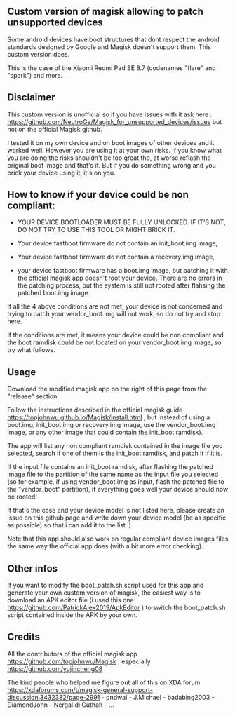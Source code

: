 ## Custom version of magisk allowing to patch unsupported devices

Some android devices have boot structures that dont respect the android standards designed by Google and Magisk doesn't support them. This custom version does.

This is the case of the Xiaomi Redmi Pad SE 8.7 (codenames "flare" and "spark") and more.

## Disclaimer

This custom version is unofficial so if you have issues with it ask here : https://github.com/NeutroGe/Magisk_for_unsupported_devices/issues but not on the official Magisk github.

I tested it on my own device and on boot images of other devices and it worked well. However you are using it at your own risks. If you know what you are doing the risks shouldn't be too great tho, at worse reflash the original boot image and that's it. But if you do something wrong and you brick your device using it, it's on you.

## How to know if your device could be non compliant:

 - YOUR DEVICE BOOTLOADER MUST BE FULLY UNLOCKED. IF IT'S NOT, DO NOT TRY TO USE THIS TOOL OR MIGHT BRICK IT.

 - Your device fastboot firmware do not contain an init_boot.img image,

 - Your device fastboot firmware do not contain a recovery.img image,

 - your device fastboot firmware has a boot.img image, but patching it with the official magisk app doesn't root your device. There are no errors in the patching process, but the system is still not rooted after flahsing the patched boot.img image.

If all the 4 above conditions are not met, your device is not concerned and trying to patch your vendor_boot.img will not work, so do not try and stop here.

If the conditions are met, it means your device could be non compliant and the boot ramdisk could be not located on your vendor_boot.img image, so try what follows.

## Usage

Download the modified magisk app on the right of this page from the "release" section.

Follow the instructions described in the official magisk guide https://topjohnwu.github.io/Magisk/install.html , but instead of using a boot.img, init_boot.img or recovery.img image, use the vendor_boot.img image, or any other image that could contain the init_boot ramdisk).

The app will list any non compliant ramdisk contained in the image file you selected, search if one of them is the init_boot ramdisk, and patch it if it is.

If the input file contains an init_boot ramdisk, after flashing the patched image file to the partition of the same name as the input file you selected (so for example, if using vendor_boot.img as input, flash the patched file to the "vendor_boot" partition), if everything goes well your device should now be rooted!

If that's the case and your device model is not listed here, please create an issue on this github page and write down your device model (be as specific as possible) so that i can add it to the list :)

Note that this app should also work on regular compliant device images files the same way the official app does (with a bit more error checking).

## Other infos

If you want to modify the boot_patch.sh script used for this app and generate your own custom version of magisk, the easiest way is to download an APK editor file (i used this one: https://github.com/PatrickAlex2019/ApkEditor ) to switch the boot_patch.sh script contained inside the APK by your own.

## Credits

All the contributors of the official magisk app https://github.com/topjohnwu/Magisk , especially https://github.com/yujincheng08

The kind people who helped me figure out all of this on XDA forum https://xdaforums.com/t/magisk-general-support-discussion.3432382/page-2991  - pndwal - J.Michael - badabing2003 - DiamondJohn - Nergal di Cuthah - ...

